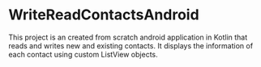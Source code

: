 # WriteReadContactsAndroid

This project is an created from scratch android application in Kotlin that reads and writes new and existing contacts. It displays the information of each contact using custom ListView objects.

